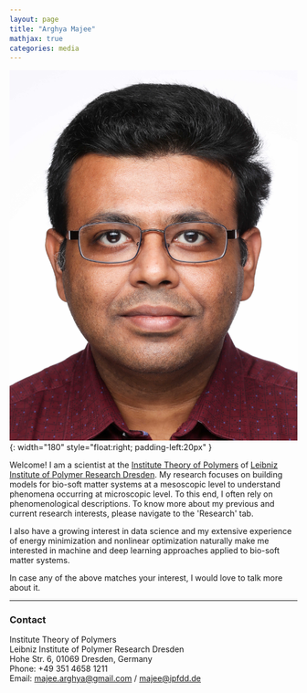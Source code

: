 ```yaml
---
layout: page
title: "Arghya Majee"
mathjax: true
categories: media
---
```


![myimg](/assets/img/Arghya_Majee_photo.jpg){: width="180" style="float:right; padding-left:20px" } 

Welcome! I am a scientist at the [Institute Theory of Polymers](https://www.ipfdd.de/en/research/institute-theory-of-polymers/) of [Leibniz Institute of Polymer Research Dresden](https://www.ipfdd.de/en/home). My research focuses on building models for bio-soft matter systems at a mesoscopic level to understand phenomena occurring at microscopic level. To this end, I often rely on phenomenological descriptions. To know more about my previous and current research interests, please navigate to the 'Research' tab.

I also have a growing interest in data science and my extensive experience of energy minimization and nonlinear optimization naturally make me interested in machine and deep learning approaches applied to bio-soft matter systems.

In case any of the above matches your interest, I would love to talk more about it.

---

### Contact

Institute Theory of Polymers<br>
Leibniz Institute of Polymer Research Dresden<br>
Hohe Str. 6, 01069 Dresden, Germany<br>
Phone: +49 351 4658 1211<br>
Email: majee.arghya@gmail.com / majee@ipfdd.de
